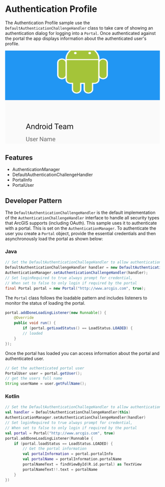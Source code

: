 # Authentication Profile
The Authentication Profile sample use the `DefaultAuthenticationChallengeHandler` class to take care of showing an authentication dialog for logging into a `Portal`. Once authenticated against the portal the app displays information about the authenticated user's profile.

![Authentication Profile App](auth-profile.png) 

## Features
* AuthenticationManager
* DefaultAuthenticationChallengeHandler
* PortalInfo
* PortalUser

## Developer Pattern
The `DefaultAuthenticationChallengeHandler` is the default implementation of the `AuthenticationChallengeHandler` interface to handle  all security types that ArcGIS supports (including OAuth).  This sample uses it to authenticate with a portal.  This is set on the `AuthenticationManager`. To authenticate the user you create a `Portal` object, provide the essential credentials and then asynchronously load the portal as shown below:
### Java
```java
// Set the DefaultAuthenticationChallegeHandler to allow authentication with the portal.
DefaultAuthenticationChallengeHandler handler = new DefaultAuthenticationChallengeHandler(this);
AuthenticationManager.setAuthenticationChallengeHandler(handler);
// Set loginRequired to true always prompt for credential,
// When set to false to only login if required by the portal
final Portal portal = new Portal("http://www.arcgis.com", true);
```

The `Portal` class follows the loadable pattern and includes listeners to monitor the status of loading the portal.

```java
portal.addDoneLoadingListener(new Runnable() {
    @Override
    public void run() {
        if (portal.getLoadStatus() == LoadStatus.LOADED) {
        // loaded
    }
});
```

Once the portal has loaded you can access information about the portal and authenticated user.  

```java
// Get the authenticated portal user
PortalUser user = portal.getUser();
// get the users full name
String userName = user.getFullName();
```

### Kotlin
```kotlin
// Set the DefaultAuthenticationChallegeHandler to allow authentication with the portal.
val handler = DefaultAuthenticationChallengeHandler(this)
AuthenticationManager.setAuthenticationChallengeHandler(handler)
// Set loginRequired to true always prompt for credential,
// When set to false to only login if required by the portal
val portal = Portal("http://www.arcgis.com", true)
portal.addDoneLoadingListener(Runnable {
    if (portal.loadStatus == LoadStatus.LOADED) {
        // Get the portal information
        val portalInformation = portal.portalInfo
        val portalName = portalInformation.portalName
        portalNameText = findViewById(R.id.portal) as TextView
        portalNameText!!.text = portalName
    }
})
```